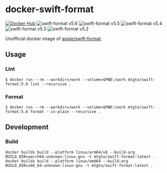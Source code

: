docker-swift-format
====
[![Docker Hub](https://img.shields.io/docker/cloud/build/mtgto/swift-format)](https://hub.docker.com/r/mtgto/swift-format/)
![swift-format v5.6](https://img.shields.io/docker/v/mtgto/swift-format/5.6)
![swift-format v5.5](https://img.shields.io/docker/v/mtgto/swift-format/5.5)
![swift-format v5.4](https://img.shields.io/docker/v/mtgto/swift-format/5.4)
![swift-format v5.3](https://img.shields.io/docker/v/mtgto/swift-format/5.3)
![swift-format v5.2](https://img.shields.io/docker/v/mtgto/swift-format/5.2)

Unofficial docker image of [apple/swift-format](https://github.com/apple/swift-format).

## Usage

### Lint

```console
$ docker run --rm --workdir=/work --volume=$PWD:/work mtgto/swift-format:5.6 lint --recursive .
```

### Format

```console
$ docker run --rm --workdir=/work --volume=$PWD:/work mtgto/swift-format:5.6 format --in-place --recursive .
```

## Development

### Build

```console
docker buildx build --platform linux/arm64/v8 --build-arg BUILD_DIR=aarch64-unknown-linux-gnu -t mtgto/swift-format:latest .
docker buildx build --platform linux/amd64 --build-arg BUILD_DIR=x86_64-unknown-linux-gnu -t mtgto/swift-format:latest .
```
